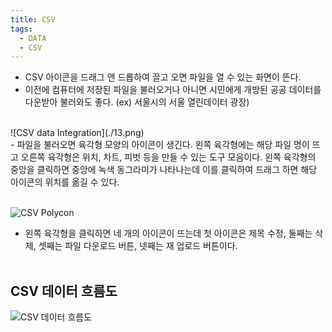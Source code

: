 ```yaml
---
title: CSV 
tags:
  - DATA
  - CSV
---
```


- CSV 아이콘을 드래그 앤 드롭하여 끌고 오면 파일을 열 수 있는 화면이 뜬다.
- 이전에 컴퓨터에 저장된 파일을 불러오거나 아니면 시민에게 개방된 공공 데이터를 다운받아 불러와도 좋다. (ex) 서울시의 서울 열린데이터 광장)
<br/>
![CSV data Integration](./13.png)
<br/>
- 파일을 불러오면 육각형 모양의 아이콘이 생긴다. 왼쪽 육각형에는 해당 파일 명이 뜨고 오른쪽 육각형은 위치, 차트, 피벗 등을 만들 수 있는 도구 모음이다. 왼쪽 육각형의 중앙을 클릭하면 중앙에 녹색 동그라미가 나타나는데 이를 클릭하여 드래그 하면 해당 아이콘의 위치를 옮길 수 있다.
<br/><br/>

![CSV Polycon](./14.png)
- 왼쪽 육각형을 클릭하면 네 개의 아이콘이 뜨는데 첫 아이콘은 제목 수정, 둘째는 삭제, 셋째는 파일 다운로드 버튼, 넷째는 재 업로드 버튼이다.
<br/><br/>

## CSV 데이터 흐름도
![CSV 데이터 흐름도](./CSV.png)